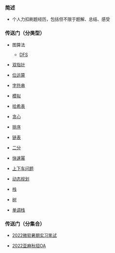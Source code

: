 ### 简述

* 个人力扣刷题经历，包括但不限于题解、总结、感受



### 传送门（分类型）

* 图算法
  * [DFS](./DFS)

* [双指针](./双指针)
* [位运算](./位运算)
* [字符串](./字符串)
* [模拟](./模拟)
* [哈希表](./哈希表)
* [贪心](./贪心)
* [排序](./排序)
* [链表](./链表)
* [二分](./二分)
* [快速幂](./快速幂)
* [上下车问题](./上下车问题)
* [动态规划](./动态规划)
* [栈](./栈)
* [树](./树)
* [单调栈](./单调栈)

### 传送门（分集合）

* [2022微软暑期实习笔试](./2022微软暑期实习正式批笔试)

* [2022亚麻秋招OA](./2022亚麻秋招OA)
